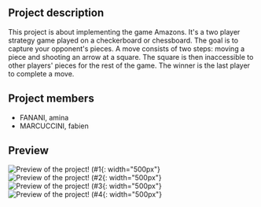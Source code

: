 ## Project description
This project is about implementing the game Amazons.
It's a two player strategy game played on a checkerboard or chessboard.
The goal is to capture your opponent's pieces.
A move consists of two steps: moving a piece and shooting an arrow at a square.
The square is then inaccessible to other players' pieces for the rest of the game.
The winner is the last player to complete a move.

## Project members
- FANANI, amina
- MARCUCCINI, fabien

## Preview
![Preview of the project! (#1](https://fabien-marcuccini.notion.site/image/https%3A%2F%2Fprod-files-secure.s3.us-west-2.amazonaws.com%2Fb09fcc6c-df16-46f2-8a4f-d37dba6294b1%2F1e8c9be2-e1d5-42e6-a97e-f481d68af55b%2FUntitled.png?table=block&id=4e85f480-9ab9-41a4-893e-c225279abc36&spaceId=b09fcc6c-df16-46f2-8a4f-d37dba6294b1&width=1100&userId=&cache=v2){: width="500px"}
![Preview of the project! (#2](https://fabien-marcuccini.notion.site/image/https%3A%2F%2Fprod-files-secure.s3.us-west-2.amazonaws.com%2Fb09fcc6c-df16-46f2-8a4f-d37dba6294b1%2F332c1fc1-9742-44e2-a1fa-91d523b779f0%2FUntitled.png?table=block&id=dec0676c-bbcd-4ac4-aef0-6155be16686a&spaceId=b09fcc6c-df16-46f2-8a4f-d37dba6294b1&width=1100&userId=&cache=v2){: width="500px"}
![Preview of the project! (#3](https://fabien-marcuccini.notion.site/image/https%3A%2F%2Fprod-files-secure.s3.us-west-2.amazonaws.com%2Fb09fcc6c-df16-46f2-8a4f-d37dba6294b1%2Fac59a1d2-1fa4-44f2-99c9-646d41ef20ad%2FUntitled.png?table=block&id=2a1fa1ad-5c17-4b46-9e5d-33f867090228&spaceId=b09fcc6c-df16-46f2-8a4f-d37dba6294b1&width=1110&userId=&cache=v2){: width="500px"}
![Preview of the project! (#4](https://fabien-marcuccini.notion.site/image/https%3A%2F%2Fprod-files-secure.s3.us-west-2.amazonaws.com%2Fb09fcc6c-df16-46f2-8a4f-d37dba6294b1%2F50a412d2-a512-42e6-a90e-1494b0f2bb39%2FUntitled.png?table=block&id=ed78c1a1-28c3-4788-96a2-519d8f92f24a&spaceId=b09fcc6c-df16-46f2-8a4f-d37dba6294b1&width=1110&userId=&cache=v2){: width="500px"}
